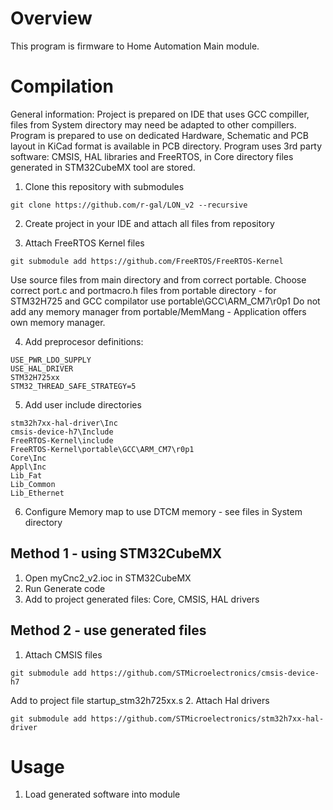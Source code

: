 # Overview

This program is firmware to Home Automation Main module.


# Compilation

General information: Project is prepared on IDE that uses GCC compiller, files from System directory may need be adapted to other compillers.
Program is prepared to use on dedicated Hardware, Schematic and PCB layout in KiCad format is available in PCB directory.
Program uses 3rd party software: CMSIS, HAL libraries and FreeRTOS, in Core directory files generated in STM32CubeMX tool are stored.

1. Clone this repository with submodules

```
git clone https://github.com/r-gal/LON_v2 --recursive
```

2. Create project in your IDE and attach all files from repository

3. Attach FreeRTOS Kernel files
```
git submodule add https://github.com/FreeRTOS/FreeRTOS-Kernel
``` 
Use source files from main directory and from correct portable.
Choose correct port.c and portmacro.h files from portable directory - for STM32H725 and GCC compilator use portable\GCC\ARM_CM7\r0p1
Do not add any memory manager from portable/MemMang - Application offers own memory manager.

4. Add preprocesor definitions:
```
USE_PWR_LDO_SUPPLY
USE_HAL_DRIVER
STM32H725xx
STM32_THREAD_SAFE_STRATEGY=5
```
5. Add user include directories
```
stm32h7xx-hal-driver\Inc
cmsis-device-h7\Include
FreeRTOS-Kernel\include
FreeRTOS-Kernel\portable\GCC\ARM_CM7\r0p1
Core\Inc
Appl\Inc
Lib_Fat
Lib_Common
Lib_Ethernet
```

6. Configure Memory map to use DTCM memory - see files in System directory

## Method 1 - using STM32CubeMX 

1. Open myCnc2_v2.ioc in STM32CubeMX
2. Run Generate code
3. Add to project generated files: Core, CMSIS, HAL drivers

## Method 2 - use generated files
1. Attach CMSIS files
```
git submodule add https://github.com/STMicroelectronics/cmsis-device-h7
```
Add to project file startup_stm32h725xx.s
2. Attach Hal drivers
```
git submodule add https://github.com/STMicroelectronics/stm32h7xx-hal-driver
```

# Usage

1. Load generated software into module


